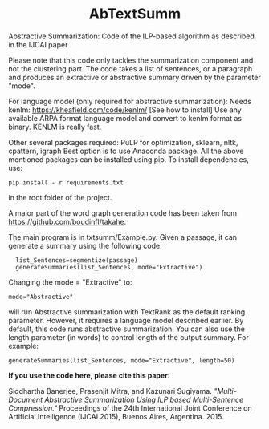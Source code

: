 <h1 align=center>AbTextSumm</h1>
Abstractive Summarization: Code of the ILP-based algorithm as described in the IJCAI paper

Please note that this code only tackles the summarization component and not the clustering part. 
The code takes a list of sentences, or a paragraph and produces an extractive or abstractive summary driven by the parameter "mode".

For language model (only required for abstractive summarization):
Needs kenlm: https://kheafield.com/code/kenlm/ [See how to install]
Use any available ARPA format language model and convert to kenlm format as binary. KENLM is really fast. 

Other several packages required: PuLP for optimization, sklearn, nltk, cpattern, igraph
Best option is to use Anaconda package. All the above mentioned packages can be installed using pip.
To install dependencies, use:
```
pip install - r requirements.txt
```
in the root folder of the project. 

A major part of the word graph generation code has been taken from https://github.com/boudinfl/takahe.

The main program is in txtsumm/Example.py.
Given a passage, it can generate a summary using the following code:
```
  list_Sentences=segmentize(passage)
  generateSummaries(list_Sentences, mode="Extractive")
```
Changing the mode = "Extractive" to:
```
mode="Abstractive"
```
will run Abstractive summarization with TextRank as the default ranking parameter. However, it requires a language model described earlier. By default, this code runs abstractive summarization. You can also use the length parameter (in words) to control length of the output summary. For example:

```
generateSummaries(list_Sentences, mode="Extractive", length=50)
```


**If you use the code here, please cite this paper:**

Siddhartha Banerjee, Prasenjit Mitra, and Kazunari Sugiyama. _"Multi-Document Abstractive Summarization Using ILP based Multi-Sentence Compression."_ Proceedings of the 24th International Joint Conference on Artificial Intelligence (IJCAI 2015), Buenos Aires, Argentina. 2015.
